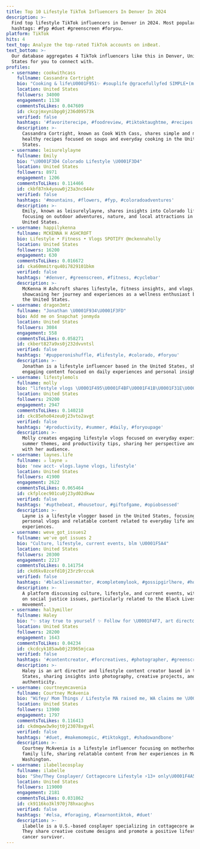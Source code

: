 ```yaml
---
title: Top 10 Lifestyle TikTok Influencers In Denver In 2024
description: >-
  Find top lifestyle TikTok influencers in Denver in 2024. Most popular
  hashtags: #fyp #duet #greenscreen #foryou.
platform: TikTok
hits: 4
text_top: Analyze the top-rated TikTok accounts on inBeat.
text_bottom: >-
  Our database aggregates 4 TikTok influencers like this in Denver, United
  States for you to connect with.
profiles:
  - username: cookwithcass
    fullname: Cassandra Cortright
    bio: "Cooking & life\U0001F951✨ #souplife @gracefullyfed SIMPLE•(mostly)HEALTHY"
    location: United States
    followers: 34000
    engagement: 1138
    commentsToLikes: 0.047609
    id: ckcpjmxynibpg0j236d09573k
    verified: false
    hashtags: '#favoriterecipe, #foodreview, #tiktoktaughtme, #recipes'
    description: >-
      Cassandra Cortright, known as Cook With Cass, shares simple and mostly
      healthy recipes focused on soups and everyday cooking in the United
      States.
  - username: leisurelylayne
    fullname: Emily
    bio: "\U0001F3D4 Colorado Lifestyle \U0001F3D4"
    location: United States
    followers: 8971
    engagement: 1206
    commentsToLikes: 0.114466
    id: ckbf87nk4youw0j23a3nc644v
    verified: false
    hashtags: '#mountains, #flowers, #fyp, #coloradoadventures'
    description: >-
      Emily, known as leisurelylayne, shares insights into Colorado lifestyle,
      focusing on outdoor adventures, nature, and local attractions in the
      United States.
  - username: happilykenna
    fullname: MCKENNA H ASHCROFT
    bio: Lifestyle • Fitness • Vlogs SPOTIFY @mckennaholly
    location: United States
    followers: 16200
    engagement: 630
    commentsToLikes: 0.016672
    id: cka60mmitrqu40i7829101bkm
    verified: false
    hashtags: '#denver, #greenscreen, #fitness, #cyclebar'
    description: >-
      McKenna H Ashcroft shares lifestyle, fitness insights, and vlogs,
      showcasing her journey and experiences as a wellness enthusiast based in
      the United States.
  - username: dragon3mtz
    fullname: "Jonathan \U0001F934\U0001F3FD"
    bio: Add me on Snapchat jonmyda
    location: United States
    followers: 3084
    engagement: 558
    commentsToLikes: 0.058271
    id: ckbert827a9xs0j232dvvntsl
    verified: false
    hashtags: '#pupperonishuffle, #lifestyle, #colorado, #foryou'
    description: >-
      Jonathan is a lifestyle influencer based in the United States, sharing
      engaging content focused on daily experiences and personal insights.
  - username: lifestylemols
    fullname: molly
    bio: "lifestyle vlogs \U0001F495\U0001F4BF\U0001F41B\U0001F31E\U0001F344"
    location: United States
    followers: 29200
    engagement: 2947
    commentsToLikes: 0.140218
    id: ckc85eho04zeu0j23vto2avgt
    verified: false
    hashtags: '#productivity, #summer, #daily, #foryoupage'
    description: >-
      Molly creates engaging lifestyle vlogs focused on everyday experiences,
      summer themes, and productivity tips, sharing her perspective and insights
      with her audience.
  - username: laynes.life
    fullname: ✰ layne ✰
    bio: 'new acct- vlogs.layne vlogs, lifestyle'
    location: United States
    followers: 41900
    engagement: 2622
    commentsToLikes: 0.065464
    id: ckfplcec901cu0j23yd02dkww
    verified: false
    hashtags: '#upthebeat, #housetour, #giftofgame, #opiobsessed'
    description: >-
      Layne is a lifestyle vlogger based in the United States, focusing on
      personal vlogs and relatable content related to everyday life and
      experiences.
  - username: weve_got_issues2
    fullname: we've got issues 2
    bio: "Culture, lifestyle, current events, blm \U0001F5A4"
    location: United States
    followers: 20300
    engagement: 2217
    commentsToLikes: 0.141754
    id: ckd6kv8zcefd10j23rz9rccuk
    verified: false
    hashtags: '#blacklivesmatter, #completemylook, #gossipgirlhere, #holdamirrorup'
    description: >-
      A platform discussing culture, lifestyle, and current events, with a focus
      on social justice issues, particularly related to the Black Lives Matter
      movement.
  - username: hal3ymiller
    fullname: Haley
    bio: "✨ stay true to yourself ✨ Follow for \U0001F4F7, art director, lifestyle, & more"
    location: United States
    followers: 28200
    engagement: 1643
    commentsToLikes: 0.04234
    id: ckcdcyk185awb0j23965mjcaa
    verified: false
    hashtags: '#contentcreator, #forcreatives, #photographer, #greenscreen'
    description: >-
      Haley is an art director and lifestyle content creator based in the United
      States, sharing insights into photography, creative projects, and personal
      authenticity.
  - username: courtneymcavenia
    fullname: Courtney McAvenia
    bio: "Wifey/ Mom Things / Lifestyle MA raised me, WA claims me \U0001F496"
    location: United States
    followers: 13900
    engagement: 1797
    commentsToLikes: 0.116413
    id: ckdmqww3w9ojt0j23078xgy4l
    verified: false
    hashtags: '#duet, #makemomepic, #tiktokggt, #shadowandbone'
    description: >-
      Courtney McAvenia is a lifestyle influencer focusing on motherhood and
      family life, sharing relatable content from her experiences in Maine and
      Washington.
  - username: ilabellecosplay
    fullname: ilabelle
    bio: "She/They Cosplayer/ Cottagecore Lifestyle ⚡️13+ only\U0001F4A5 Cancer survivor \U0001F380"
    location: United States
    followers: 119000
    engagement: 2181
    commentsToLikes: 0.031862
    id: ck9116ko3kl970j78hxacghvs
    verified: false
    hashtags: '#elsa, #foraging, #learnontiktok, #duet'
    description: >-
      ilabelle is a U.S.-based cosplayer specializing in cottagecore aesthetics.
      They share creative costume designs and promote a positive lifestyle as a
      cancer survivor.
---
```


